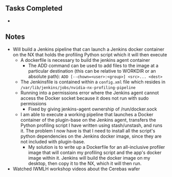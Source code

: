 ## Tasks Completed

- 

## Notes

- Will build a Jenkins pipeline that can launch a Jenkins docker container on the NX that holds the profiling Python script which it will then execute
  - A dockerfile is necessary to build the jenkins agent container
    - The ADD command can be used to add files to the image at a particular destination (this can be relative to WORKDIR or an absolute path): `ADD [--chown=<user>:<group>] <src>... <dest>`
  - The Jenkinsfile is contained within a `config.xml` file which resides in `/var/lib/jenkins/jobs/nvidia-nx-profiling-pipeline`
  - Running into a permissions error where the Jenkins agent cannot access the Docker socket because it does not run with sudo permissions
    - Fixed by giving jenkins-agent ownership of /run/docker.sock
  - I am able to execute a working pipeline that launches a Docker container of the plugin-base on the Jenkins agent, transfers the Python profiling script I have written using stash/unstash, and runs it. The problem I now have is that I need to install all the script's python dependencies on the Jenkins docker image, since they are not included with plugin-base.
    - My solution is to write up a Dockerfile for an all-inclusive profiler image that will contain my profiling script and the app's docker image within it. Jenkins will build the docker image on my desktop, then copy it to the NX, which it will then run.
- Watched IWMLH workshop videos about the Cerebas wafer

